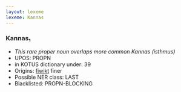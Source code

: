 ```yaml
---
layout: lexeme
lexeme: Kannas
---
```


###  Kannas₁

* _This rare proper noun overlaps more common *Kannas* (isthmus)_
* UPOS:  PROPN
* in KOTUS dictionary under:  39
* Origins: [fiwikt](https://fi.wiktionary.org/wiki/Kannas) finer 
* Possible NER class:  LAST
* Blacklisted:  PROPN-BLOCKING

